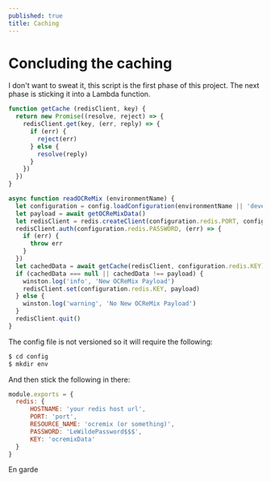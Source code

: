 ```yaml
---
published: true
title: Caching
---
```


# Concluding the caching

I don't want to sweat it, this script is the first phase of this project. The next phase is sticking it into a Lambda function.


```javascript
function getCache (redisClient, key) {
  return new Promise((resolve, reject) => {
    redisClient.get(key, (err, reply) => {
      if (err) {
        reject(err)
      } else {
        resolve(reply)
      }
    })
  })
}

async function readOCReMix (environmentName) {
  let configuration = config.loadConfiguration(environmentName || 'development')
  let payload = await getOCReMixData()
  let redisClient = redis.createClient(configuration.redis.PORT, configuration.redis.HOSTNAME)
  redisClient.auth(configuration.redis.PASSWORD, (err) => {
    if (err) {
      throw err
    }
  })
  let cachedData = await getCache(redisClient, configuration.redis.KEY)
  if (cachedData === null || cachedData !== payload) {
    winston.log('info', 'New OCReMix Payload')
    redisClient.set(configuration.redis.KEY, payload)
  } else {
    winston.log('warning', 'No New OCReMix Payload')
  }
  redisClient.quit()
}

```

The config file is not versioned so it will require the following:

```bash
$ cd config
$ mkdir env
```

And then stick the following in there:

```javascript
module.exports = {
  redis: {
      HOSTNAME: 'your redis host url',
      PORT: 'port',
      RESOURCE_NAME: 'ocremix (or something)',
      PASSWORD: 'LeWildePassword$$$',
      KEY: 'ocremixData'                  
  }
}
```

En garde
